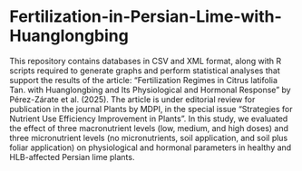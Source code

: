 # Fertilization-in-Persian-Lime-with-Huanglongbing
This repository contains databases in CSV and XML format, along with R scripts required to generate graphs and perform statistical analyses that support the results of the article: “Fertilization Regimes in Citrus latifolia Tan. with Huanglongbing and Its Physiological and Hormonal Response” by Pérez-Zárate et al. (2025).
The article is under editorial review for publication in the journal Plants by MDPI, in the special issue “Strategies for Nutrient Use Efficiency Improvement in Plants”.
In this study, we evaluated the effect of three macronutrient levels (low, medium, and high doses) and three micronutrient levels (no micronutrients, soil application, and soil plus foliar application) on physiological and hormonal parameters in healthy and HLB-affected Persian lime plants.
